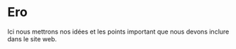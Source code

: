 # Ero

Ici nous mettrons nos idées et les points important que nous devons inclure dans le site web.
